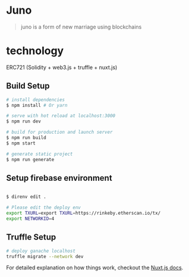 # Juno

> juno is a form of new marriage using blockchains

# technology
ERC721 (Solidity + web3.js + truffle + nuxt.js)

## Build Setup

``` bash
# install dependencies
$ npm install # Or yarn

# serve with hot reload at localhost:3000
$ npm run dev

# build for production and launch server
$ npm run build
$ npm start

# generate static project
$ npm run generate
```

## Setup firebase environment

``` bash

$ direnv edit .

# Please edit the deploy env
export TXURL=export TXURL=https://rinkeby.etherscan.io/tx/
export NETWORKID=4
```

## Truffle Setup

``` bash
# deploy ganache localhost
truffle migrate --network dev

```

For detailed explanation on how things work, checkout the [Nuxt.js docs](https://github.com/nuxt/nuxt.js).
